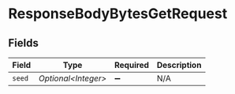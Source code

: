 # ResponseBodyBytesGetRequest


## Fields

| Field                | Type                 | Required             | Description          |
| -------------------- | -------------------- | -------------------- | -------------------- |
| `seed`               | *Optional\<Integer>* | :heavy_minus_sign:   | N/A                  |